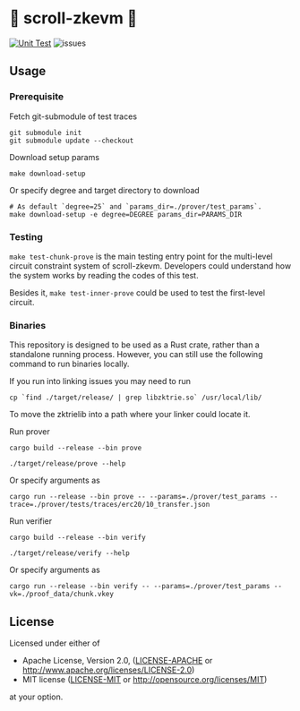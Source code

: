 # 📜 scroll-zkevm 📜
[![Unit Test](https://github.com/scroll-tech/scroll-zkevm/actions/workflows/unit_test.yml/badge.svg)](https://github.com/scroll-tech/scroll-zkevm/actions/workflows/unit_test.yml)
![issues](https://img.shields.io/github/issues/scroll-tech/scroll-zkevm)

## Usage

### Prerequisite

Fetch git-submodule of test traces
```shell
git submodule init
git submodule update --checkout
```

Download setup params
```shell
make download-setup
```
Or specify degree and target directory to download
```shell
# As default `degree=25` and `params_dir=./prover/test_params`.
make download-setup -e degree=DEGREE params_dir=PARAMS_DIR
```

### Testing

`make test-chunk-prove` is the main testing entry point for the multi-level circuit constraint system of scroll-zkevm. Developers could understand how the system works by reading the codes of this test.

Besides it, `make test-inner-prove` could be used to test the first-level circuit.

### Binaries

This repository is designed to be used as a Rust crate, rather than a standalone running process. However, you can still use the following command to run binaries locally.

If you run into linking issues you may need to run
```shell
cp `find ./target/release/ | grep libzktrie.so` /usr/local/lib/
```
To move the zktrielib into a path where your linker could locate it.

Run prover
```shell
cargo build --release --bin prove

./target/release/prove --help
```
Or specify arguments as
```shell
cargo run --release --bin prove -- --params=./prover/test_params --trace=./prover/tests/traces/erc20/10_transfer.json
```

Run verifier
```shell
cargo build --release --bin verify

./target/release/verify --help
```
Or specify arguments as
```shell
cargo run --release --bin verify -- --params=./prover/test_params --vk=./proof_data/chunk.vkey
```

## License

Licensed under either of

- Apache License, Version 2.0, ([LICENSE-APACHE](LICENSE-APACHE) or http://www.apache.org/licenses/LICENSE-2.0)
- MIT license ([LICENSE-MIT](LICENSE-MIT) or http://opensource.org/licenses/MIT)

at your option.
